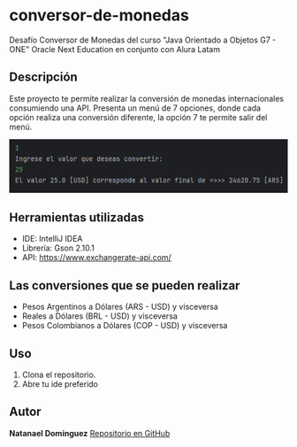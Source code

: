 # conversor-de-monedas
Desafío Conversor de Monedas del curso "Java Orientado a Objetos G7 - ONE" Oracle Next Education en conjunto con Alura Latam

## Descripción
Este proyecto te permite realizar la conversión de monedas internacionales consumiendo una API.
Presenta un menú de 7 opciones, donde cada opción realiza una conversión diferente, la opción 7 te permite salir del menú.

![alt text](image.png)

## Herramientas utilizadas
- IDE: IntelliJ IDEA
- Librería: Gson 2.10.1
- API: https://www.exchangerate-api.com/

## Las conversiones que se pueden realizar
- Pesos Argentinos a Dólares (ARS - USD) y visceversa
- Reales a Dólares (BRL - USD) y visceversa
- Pesos Colombianos a Dólares (COP - USD) y visceversa

## Uso
1. Clona el repositorio.
2. Abre tu ide preferido

## Autor
**Natanael Dominguez**
[Repositorio en GitHub](https://github.com/natanaelDominguez28/conversor-de-monedas)
